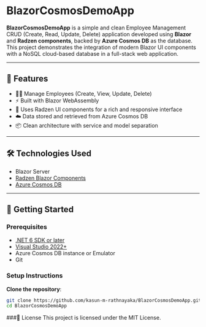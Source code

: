 # BlazorCosmosDemoApp

**BlazorCosmosDemoApp** is a simple and clean Employee Management CRUD (Create, Read, Update, Delete) application developed using **Blazor** and **Radzen components**, backed by **Azure Cosmos DB** as the database. This project demonstrates the integration of modern Blazor UI components with a NoSQL cloud-based database in a full-stack web application.

---

## 🚀 Features

- 🧑‍💼 Manage Employees (Create, View, Update, Delete)
- ⚡ Built with Blazor WebAssembly
- 🎨 Uses Radzen UI components for a rich and responsive interface
- ☁️ Data stored and retrieved from Azure Cosmos DB
- 📦 Clean architecture with service and model separation

---

## 🛠 Technologies Used

- Blazor Server
- [Radzen Blazor Components](https://blazor.radzen.com/)
- [Azure Cosmos DB](https://azure.microsoft.com/en-us/products/cosmos-db/)

---

## 🧰 Getting Started

### Prerequisites

- [.NET 6 SDK or later](https://dotnet.microsoft.com/download)
- [Visual Studio 2022+](https://visualstudio.microsoft.com/)
- Azure Cosmos DB instance or Emulator
- Git

### Setup Instructions

**Clone the repository**:

   ```bash
   git clone https://github.com/kasun-m-rathnayaka/BlazorCosmosDemoApp.git
   cd BlazorCosmosDemoApp
```

###📄 License
This project is licensed under the MIT License.
